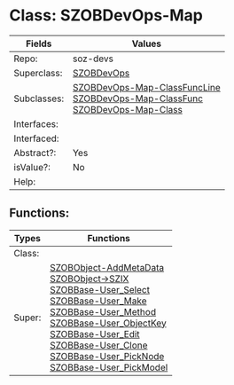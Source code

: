 
# Class:	SZOBDevOps-Map

| Fields | Values |
| --------- | --------- |
| Repo: | soz-devs |
| Superclass: | [SZOBDevOps](SZOBDevOps.html) |
| Subclasses: | [SZOBDevOps-Map-ClassFuncLine](SZOBDevOps-Map-ClassFuncLine.html) <br> [SZOBDevOps-Map-ClassFunc](SZOBDevOps-Map-ClassFunc.html) <br> [SZOBDevOps-Map-Class](SZOBDevOps-Map-Class.html) |
| Interfaces: |  |
| Interfaced: |  |
| Abstract?: | Yes |
| isValue?: | No |
| Help: |  |


## Functions:

| Types | Functions |
| --------- | --------- |
| Class: |  |
| Super: | [SZOBObject-AddMetaData](SZOBObject.html) <br> [SZOBObject->SZIX](SZOBObject.html) <br> [SZOBBase-User_Select](SZOBBase.html) <br> [SZOBBase-User_Make](SZOBBase.html) <br> [SZOBBase-User_Method](SZOBBase.html) <br> [SZOBBase-User_ObjectKey](SZOBBase.html) <br> [SZOBBase-User_Edit](SZOBBase.html) <br> [SZOBBase-User_Clone](SZOBBase.html) <br> [SZOBBase-User_PickNode](SZOBBase.html) <br> [SZOBBase-User_PickModel](SZOBBase.html) |


